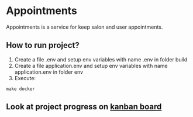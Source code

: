 # Appointments

Appointments is a service for keep salon and user appointments.

## **How to run project?**

1. Create a file .env and setup env variables with name .env in folder build 
2. Create a file application.env and setup env variables with name application.env in folder env
3. Execute:
~~~make
make docker
~~~

## **Look at project progress on [kanban board](https://github.com/LeandroAlcantara-1997/beauty_salon_microsservices/projects/1)**